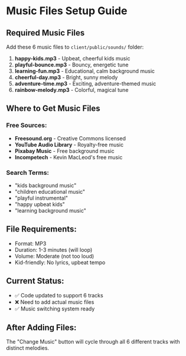 # Music Files Setup Guide

## Required Music Files

Add these 6 music files to `client/public/sounds/` folder:

1. **happy-kids.mp3** - Upbeat, cheerful kids music
2. **playful-bounce.mp3** - Bouncy, energetic tune
3. **learning-fun.mp3** - Educational, calm background music
4. **cheerful-day.mp3** - Bright, sunny melody
5. **adventure-time.mp3** - Exciting, adventure-themed music
6. **rainbow-melody.mp3** - Colorful, magical tune

## Where to Get Music Files

### Free Sources:
- **Freesound.org** - Creative Commons licensed
- **YouTube Audio Library** - Royalty-free music
- **Pixabay Music** - Free background music
- **Incompetech** - Kevin MacLeod's free music

### Search Terms:
- "kids background music"
- "children educational music"
- "playful instrumental"
- "happy upbeat kids"
- "learning background music"

## File Requirements:
- Format: MP3
- Duration: 1-3 minutes (will loop)
- Volume: Moderate (not too loud)
- Kid-friendly: No lyrics, upbeat tempo

## Current Status:
- ✅ Code updated to support 6 tracks
- ❌ Need to add actual music files
- ✅ Music switching system ready

## After Adding Files:
The "Change Music" button will cycle through all 6 different tracks with distinct melodies.